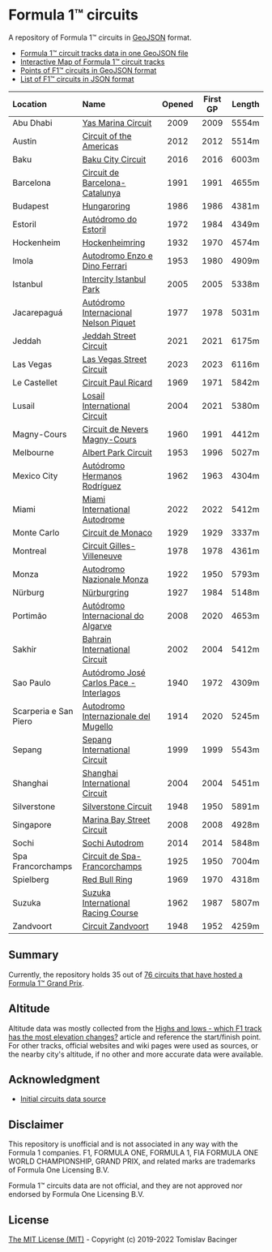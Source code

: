 # Formula 1™ circuits

A repository of Formula 1™ circuits in [GeoJSON](http://geojson.org/) format.

* [Formula 1™ circuit tracks data in one GeoJSON file](f1-circuits.geojson)
* [Interactive Map of Formula 1™ circuit tracks](https://svemir.co/f1/)
* [Points of F1™ circuits in GeoJSON format](f1-locations.geojson)
* [List of F1™ circuits in JSON format](f1-locations.json)

| Location | Name | Opened | First GP | Length |
|:---|:---|:---:|:---:|---:|
| Abu Dhabi | [Yas Marina Circuit](circuits/ae-2009.geojson) | 2009 | 2009 | 5554m |
| Austin | [Circuit of the Americas](circuits/us-2012.geojson) | 2012 | 2012 | 5514m |
| Baku | [Baku City Circuit](circuits/az-2016.geojson) | 2016 | 2016 | 6003m |
| Barcelona | [Circuit de Barcelona-Catalunya](circuits/es-1991.geojson) | 1991 | 1991 | 4655m |
| Budapest | [Hungaroring](circuits/hu-1986.geojson) | 1986 | 1986 | 4381m |
| Estoril | [Autódromo do Estoril](circuits/pt-1972.geojson) | 1972 | 1984 | 4349m |
| Hockenheim | [Hockenheimring](circuits/de-1932.geojson) | 1932 | 1970 | 4574m |
| Imola | [Autodromo Enzo e Dino Ferrari](circuits/it-1953.geojson) | 1953 | 1980 | 4909m |
| Istanbul | [Intercity Istanbul Park](circuits/tr-2005.geojson) | 2005 | 2005 | 5338m |
| Jacarepaguá | [Autódromo Internacional Nelson Piquet](circuits/br-1977.geojson) | 1977 | 1978 | 5031m |
| Jeddah | [Jeddah Street Circuit](circuits/sa-2021.geojson) | 2021 | 2021 | 6175m |
| Las Vegas | [Las Vegas Street Circuit](circuits/us-2023.geojson) | 2023 | 2023 |  6116m |
| Le Castellet | [Circuit Paul Ricard](circuits/fr-1969.geojson) | 1969 | 1971 | 5842m |
| Lusail | [Losail International Circuit](circuits/qa-2004.geojson) | 2004 | 2021 | 5380m |
| Magny-Cours | [Circuit de Nevers Magny-Cours](circuits/fr-1960.geojson) | 1960 | 1991 | 4412m |
| Melbourne | [Albert Park Circuit](circuits/au-1953.geojson) | 1953 | 1996 | 5027m |
| Mexico City | [Autódromo Hermanos Rodríguez](circuits/mx-1962.geojson) | 1962 | 1963 | 4304m |
| Miami | [Miami International Autodrome](circuits/us-2022.geojson) | 2022 | 2022 | 5412m |
| Monte Carlo | [Circuit de Monaco](circuits/mc-1929.geojson) | 1929 | 1929 | 3337m |
| Montreal | [Circuit Gilles-Villeneuve](circuits/ca-1978.geojson) | 1978 | 1978 | 4361m |
| Monza | [Autodromo Nazionale Monza](circuits/it-1922.geojson) | 1922 | 1950 | 5793m |
| Nürburg | [Nürburgring](circuits/de-1927.geojson) | 1927 | 1984 | 5148m |
| Portimão | [Autódromo Internacional do Algarve](circuits/pt-2008.geojson) | 2008 | 2020 | 4653m |
| Sakhir | [Bahrain International Circuit](circuits/bh-2002.geojson) | 2002 | 2004 | 5412m |
| Sao Paulo | [Autódromo José Carlos Pace - Interlagos](circuits/br-1940.geojson) | 1940 | 1972 | 4309m |
| Scarperia e San Piero | [Autodromo Internazionale del Mugello](circuits/it-1914.geojson) | 1914 | 2020 | 5245m |
| Sepang | [Sepang International Circuit](circuits/my-1999.geojson) | 1999 | 1999 | 5543m |
| Shanghai | [Shanghai International Circuit](circuits/cn-2004.geojson) | 2004 | 2004 | 5451m |
| Silverstone | [Silverstone Circuit](circuits/gb-1948.geojson) | 1948 | 1950 | 5891m |
| Singapore | [Marina Bay Street Circuit](circuits/sg-2008.geojson) | 2008 | 2008 | 4928m |
| Sochi | [Sochi Autodrom](circuits/ru-2014.geojson) | 2014 | 2014 | 5848m |
| Spa Francorchamps | [Circuit de Spa-Francorchamps](circuits/be-1925.geojson) | 1925 | 1950 | 7004m |
| Spielberg | [Red Bull Ring](circuits/at-1969.geojson) | 1969 | 1970 | 4318m |
| Suzuka | [Suzuka International Racing Course](circuits/jp-1962.geojson) | 1962 | 1987 | 5807m |
| Zandvoort | [Circuit Zandvoort](circuits/nl-1948.geojson) | 1948 | 1952 | 4259m |

## Summary

Currently, the repository holds 35 out of [76 circuits that have hosted a Formula 1™ Grand Prix](https://en.wikipedia.org/wiki/List_of_Formula_One_circuits).

## Altitude

Altitude data was mostly collected from the [Highs and lows - which F1 track has the most elevation changes?](https://www.formula1.com/en/latest/features/2016/10/highs-and-lows---which-f1-track-has-the-most-elevation-changes-.html) article and reference the start/finish point. For other tracks, official websites and wiki pages were used as sources, or the nearby city's altitude, if no other and more accurate data were available.

## Acknowledgment

* [Initial circuits data source](https://www.google.com/maps/d/u/0/viewer?mid=1nv6ugq4H67CSzKUauW92-pPstYw&ll=-37.84579005412956%2C144.96881158570557&z=16)

## Disclaimer

This repository is unofficial and is not associated in any way with the Formula 1 companies. F1, FORMULA ONE, FORMULA 1, FIA FORMULA ONE WORLD CHAMPIONSHIP, GRAND PRIX, and related marks are trademarks of Formula One Licensing B.V. 

Formula 1™ circuits data are not official, and they are not approved nor endorsed by Formula One Licensing B.V.

## License

[The MIT License (MIT)](LICENSE.md) - Copyright (c) 2019-2022 Tomislav Bacinger